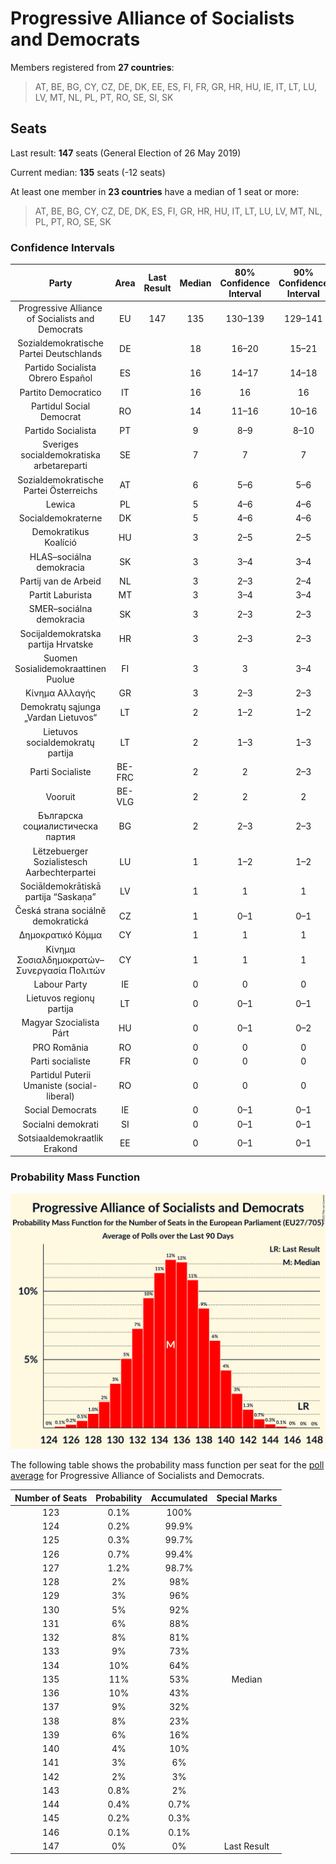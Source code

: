 # Progressive Alliance of Socialists and Democrats

Members registered from **27 countries**:

> AT, BE, BG, CY, CZ, DE, DK, EE, ES, FI, FR, GR, HR, HU, IE, IT, LT, LU, LV, MT, NL, PL, PT, RO, SE, SI, SK

## Seats

Last result: **147** seats (General Election of 26 May 2019)

Current median: **135** seats (-12 seats)

At least one member in **23 countries** have a median of 1 seat or more:

> AT, BE, BG, CY, CZ, DE, DK, ES, FI, GR, HR, HU, IT, LT, LU, LV, MT, NL, PL, PT, RO, SE, SK

### Confidence Intervals

| Party | Area | Last Result | Median | 80% Confidence Interval | 90% Confidence Interval | 95% Confidence Interval | 99% Confidence Interval |
|:-----:|:----:|:-----------:|:------:|:-----------------------:|:-----------------------:|:-----------------------:|:-----------------------:|
| Progressive Alliance of Socialists and Democrats | EU | 147 | 135 | 130–139 | 129–141 | 128–142 | 125–144 |
| Sozialdemokratische Partei Deutschlands | DE | | 18 | 16–20 | 15–21 | 14–21 | 13–21 |
| Partido Socialista Obrero Español | ES | | 16 | 14–17 | 14–18 | 13–18 | 13–19 |
| Partito Democratico | IT | | 16 | 16 | 16 | 16 | 16 |
| Partidul Social Democrat | RO | | 14 | 11–16 | 10–16 | 10–16 | 10–17 |
| Partido Socialista | PT | | 9 | 8–9 | 8–10 | 8–10 | 7–10 |
| Sveriges socialdemokratiska arbetareparti | SE | | 7 | 7 | 7 | 7 | 7 |
| Sozialdemokratische Partei Österreichs | AT | | 6 | 5–6 | 5–6 | 5–6 | 5–7 |
| Lewica | PL | | 5 | 4–6 | 4–6 | 4–6 | 4–7 |
| Socialdemokraterne | DK | | 5 | 4–6 | 4–6 | 4–6 | 4–7 |
| Demokratikus Koalíció | HU | | 3 | 2–5 | 2–5 | 2–5 | 2–5 |
| HLAS–sociálna demokracia | SK | | 3 | 3–4 | 3–4 | 3–4 | 3–4 |
| Partij van de Arbeid | NL | | 3 | 2–3 | 2–4 | 2–4 | 2–4 |
| Partit Laburista | MT | | 3 | 3–4 | 3–4 | 3–4 | 3–4 |
| SMER–sociálna demokracia | SK | | 3 | 2–3 | 2–3 | 2–3 | 2–3 |
| Socijaldemokratska partija Hrvatske | HR | | 3 | 2–3 | 2–3 | 2–3 | 2–3 |
| Suomen Sosialidemokraattinen Puolue | FI | | 3 | 3 | 3–4 | 3–4 | 3–4 |
| Κίνημα Αλλαγής | GR | | 3 | 2–3 | 2–3 | 2–4 | 2–4 |
| Demokratų sąjunga „Vardan Lietuvos“ | LT | | 2 | 1–2 | 1–2 | 1–2 | 1–2 |
| Lietuvos socialdemokratų partija | LT | | 2 | 1–3 | 1–3 | 1–3 | 1–3 |
| Parti Socialiste | BE-FRC | | 2 | 2 | 2–3 | 2–3 | 2–3 |
| Vooruit | BE-VLG | | 2 | 2 | 2 | 2 | 2–3 |
| Българска социалистическа партия | BG | | 2 | 2–3 | 2–3 | 1–3 | 1–3 |
| Lëtzebuerger Sozialistesch Aarbechterpartei | LU | | 1 | 1–2 | 1–2 | 1–2 | 1–2 |
| Sociāldemokrātiskā partija “Saskaņa” | LV | | 1 | 1 | 1 | 1 | 1 |
| Česká strana sociálně demokratická | CZ | | 1 | 0–1 | 0–1 | 0–1 | 0–2 |
| Δημοκρατικό Κόμμα | CY | | 1 | 1 | 1 | 1 | 1 |
| Κίνημα Σοσιαλδημοκρατών–Συνεργασία Πολιτών | CY | | 1 | 1 | 1 | 1 | 1 |
| Labour Party | IE | | 0 | 0 | 0 | 0 | 0 |
| Lietuvos regionų partija | LT | | 0 | 0–1 | 0–1 | 0–1 | 0–1 |
| Magyar Szocialista Párt | HU | | 0 | 0–1 | 0–2 | 0–2 | 0–2 |
| PRO România | RO | | 0 | 0 | 0 | 0–1 | 0–2 |
| Parti socialiste | FR | | 0 | 0 | 0 | 0 | 0 |
| Partidul Puterii Umaniste (social-liberal) | RO | | 0 | 0 | 0 | 0–2 | 0–2 |
| Social Democrats | IE | | 0 | 0–1 | 0–1 | 0–1 | 0–1 |
| Socialni demokrati | SI | | 0 | 0–1 | 0–1 | 0–1 | 0–1 |
| Sotsiaaldemokraatlik Erakond | EE | | 0 | 0–1 | 0–1 | 0–1 | 0–1 |

### Probability Mass Function

![Graph with seats probability mass function not yet produced](average-2022-10-31-seats-pmf-progressiveallianceofsocialistsanddemocrats.png "Seats Probability Mass Function")

The following table shows the probability mass function per seat for the [poll average](average-2022-10-31.html) for Progressive Alliance of Socialists and Democrats.

| Number of Seats | Probability | Accumulated | Special Marks |
|:---------------:|:-----------:|:-----------:|:-------------:|
| 123 | 0.1% | 100% |  |
| 124 | 0.2% | 99.9% |  |
| 125 | 0.3% | 99.7% |  |
| 126 | 0.7% | 99.4% |  |
| 127 | 1.2% | 98.7% |  |
| 128 | 2% | 98% |  |
| 129 | 3% | 96% |  |
| 130 | 5% | 92% |  |
| 131 | 6% | 88% |  |
| 132 | 8% | 81% |  |
| 133 | 9% | 73% |  |
| 134 | 10% | 64% |  |
| 135 | 11% | 53% | Median |
| 136 | 10% | 43% |  |
| 137 | 9% | 32% |  |
| 138 | 8% | 23% |  |
| 139 | 6% | 16% |  |
| 140 | 4% | 10% |  |
| 141 | 3% | 6% |  |
| 142 | 2% | 3% |  |
| 143 | 0.8% | 2% |  |
| 144 | 0.4% | 0.7% |  |
| 145 | 0.2% | 0.3% |  |
| 146 | 0.1% | 0.1% |  |
| 147 | 0% | 0% | Last Result |


